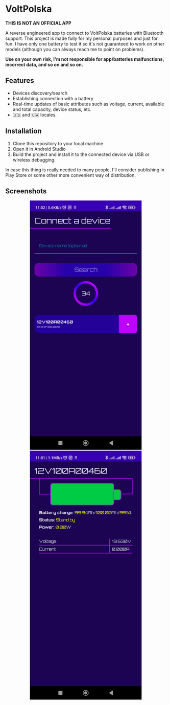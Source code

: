 # VoltPolska

**THIS IS NOT AN OFFICIAL APP**

A reverse engineered app to connect to VoltPolska batteries with Bluetooth support. This project is made
fully for my personal purposes and just for fun. I have only one battery to test it so it's not guaranteed
to work on other models (although you can always reach me to point on problems).

**Use on your own risk, I'm not responsible for app/batteries malfunctions, incorrect data, and so on and so on.**

## Features

* Devices discovery/search
* Establishing connection with a battery
* Real-time updates of basic attributes such as voltage, current, available and total capacity, device status, etc.
* 🇺🇸 and 🇺🇦 locales.

## Installation

1. Clone this repository to your local machine
2. Open it in Android Studio
3. Build the project and install it to the connected device via USB or wireless debugging.

In case this thing is really needed to many people, I'll consider publishing in Play Store or some other
more convenient way of distribution.

## Screenshots
<p align="center">
  <kbd><img src="screenshots/screen0.png" alt="preview" width="350"/></kbd>
  <kbd><img src="screenshots/screen1.png" alt="preview" width="350"/></kbd>
</p>
